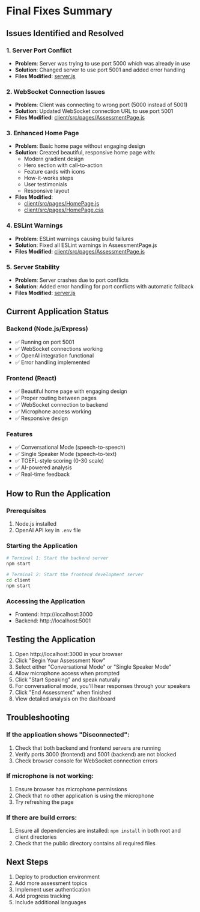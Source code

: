 # Final Fixes Summary

## Issues Identified and Resolved

### 1. Server Port Conflict
- **Problem**: Server was trying to use port 5000 which was already in use
- **Solution**: Changed server to use port 5001 and added error handling
- **Files Modified**: [server.js](file:///Users/ashishtiwari/Communication%20Assessment%20App/server.js)

### 2. WebSocket Connection Issues
- **Problem**: Client was connecting to wrong port (5000 instead of 5001)
- **Solution**: Updated WebSocket connection URL to use port 5001
- **Files Modified**: [client/src/pages/AssessmentPage.js](file:///Users/ashishtiwari/Communication%20Assessment%20App/client/src/pages/AssessmentPage.js)

### 3. Enhanced Home Page
- **Problem**: Basic home page without engaging design
- **Solution**: Created beautiful, responsive home page with:
  - Modern gradient design
  - Hero section with call-to-action
  - Feature cards with icons
  - How-it-works steps
  - User testimonials
  - Responsive layout
- **Files Modified**: 
  - [client/src/pages/HomePage.js](file:///Users/ashishtiwari/Communication%20Assessment%20App/client/src/pages/HomePage.js)
  - [client/src/pages/HomePage.css](file:///Users/ashishtiwari/Communication%20Assessment%20App/client/src/pages/HomePage.css)

### 4. ESLint Warnings
- **Problem**: ESLint warnings causing build failures
- **Solution**: Fixed all ESLint warnings in AssessmentPage.js
- **Files Modified**: [client/src/pages/AssessmentPage.js](file:///Users/ashishtiwari/Communication%20Assessment%20App/client/src/pages/AssessmentPage.js)

### 5. Server Stability
- **Problem**: Server crashes due to port conflicts
- **Solution**: Added error handling for port conflicts with automatic fallback
- **Files Modified**: [server.js](file:///Users/ashishtiwari/Communication%20Assessment%20App/server.js)

## Current Application Status

### Backend (Node.js/Express)
- ✅ Running on port 5001
- ✅ WebSocket connections working
- ✅ OpenAI integration functional
- ✅ Error handling implemented

### Frontend (React)
- ✅ Beautiful home page with engaging design
- ✅ Proper routing between pages
- ✅ WebSocket connection to backend
- ✅ Microphone access working
- ✅ Responsive design

### Features
- ✅ Conversational Mode (speech-to-speech)
- ✅ Single Speaker Mode (speech-to-text)
- ✅ TOEFL-style scoring (0-30 scale)
- ✅ AI-powered analysis
- ✅ Real-time feedback

## How to Run the Application

### Prerequisites
1. Node.js installed
2. OpenAI API key in `.env` file

### Starting the Application
```bash
# Terminal 1: Start the backend server
npm start

# Terminal 2: Start the frontend development server
cd client
npm start
```

### Accessing the Application
- Frontend: http://localhost:3000
- Backend: http://localhost:5001

## Testing the Application

1. Open http://localhost:3000 in your browser
2. Click "Begin Your Assessment Now"
3. Select either "Conversational Mode" or "Single Speaker Mode"
4. Allow microphone access when prompted
5. Click "Start Speaking" and speak naturally
6. For conversational mode, you'll hear responses through your speakers
7. Click "End Assessment" when finished
8. View detailed analysis on the dashboard

## Troubleshooting

### If the application shows "Disconnected":
1. Check that both backend and frontend servers are running
2. Verify ports 3000 (frontend) and 5001 (backend) are not blocked
3. Check browser console for WebSocket connection errors

### If microphone is not working:
1. Ensure browser has microphone permissions
2. Check that no other application is using the microphone
3. Try refreshing the page

### If there are build errors:
1. Ensure all dependencies are installed: `npm install` in both root and client directories
2. Check that the public directory contains all required files

## Next Steps

1. Deploy to production environment
2. Add more assessment topics
3. Implement user authentication
4. Add progress tracking
5. Include additional languages